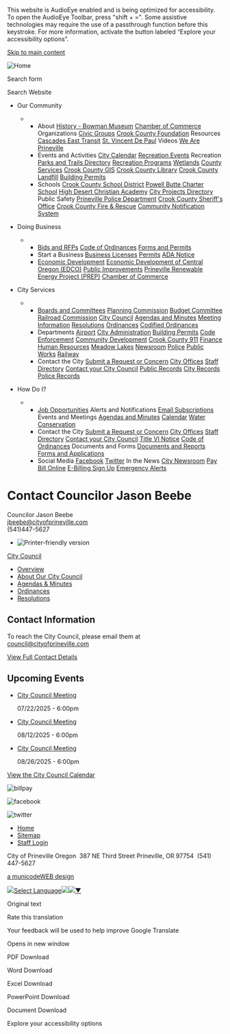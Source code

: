 This website is AudioEye enabled and is being optimized for accessibility. To open the AudioEye Toolbar, press "shift + =". Some assistive technologies may require the use of a passthrough function before this keystroke. For more information, activate the button labeled “Explore your accessibility options”.

[Skip to main content](https://www.cityofprineville.com/citycouncil/custom-contact-page/contact-councilor-jason-beebe/)

![Home](https://www.cityofprineville.com/sites/all/themes/aha_compass/logo.png)

Search form

Search Website

- Our Community
  
  - - About [History - Bowman Museum](https://crookcountyhistorycenter.org) [Chamber of Commerce](https://www.prinevillechamber.com) Organizations [Civic Groups](https://www.cityofprineville.com/citycouncil/page/civic-groups) [Crook County Foundation](https://crookcountyfoundation.org) Resources [Cascades East Transit](https://www.cascadeseasttransit.com) [St. Vincent De Paul](https://www.svdpusa.org) Videos [We Are Prineville](https://www.youtube.com/watch?v=0hHupCyj_3c)
    - Events and Activities [City Calendar](https://www.cityofprineville.com/calendar) [Recreation Events](https://www.cityofprineville.com/calendar) Recreation [Parks and Trails Directory](https://www.cityofprineville.com/parksites) [Recreation Programs](https://www.ccprd.org) [Wetlands](https://www.cityofprineville.com/wetlands) [County Services](https://co.crook.or.us) [Crook County GIS](https://gis.co.crook.or.us) [Crook County Library](https://www.crooklib.org) [Crook County Landfill](https://co.crook.or.us/Departments/Landfill2/LandfillHome/tabid/2032/Default.aspx) [Building Permits](https://co.crook.or.us/Departments/CommunityDevelopment/BuildingHome/ApplicationsPermits/tabid/2134/Default.aspx)
    - Schools [Crook County School District](https://crookcounty.k12.or.us) [Powell Butte Charter School](https://www.powellbuttecharterschool.org) [High Desert Christian Academy](https://hdchristianacademy.com) [City Projects Directory](https://www.cityofprineville.com/projects) Public Safety [Prineville Police Department](https://www.cityofprineville.com/police) [Crook County Sheriff's Office](https://sheriff.co.crook.or.us) [Crook County Fire &amp; Rescue](https://crookcountyfireandrescue.com) [Community Notification System](https://www.alertcrookcounty.org)
- Doing Business
  
  - - [Bids and RFPs](https://login.onlineplanservice.com/SP/projects.aspx?type=publicworks&id=9) [Code of Ordinances](https://www.codepublishing.com/OR/Prineville) [Forms and Permits](https://www.cityofprineville.com/forms)
    - Start a Business [Business Licenses](https://www.cityofprineville.com/cityadministration/page/business-licenses) [Permits](https://www.cityofprineville.com/cityadministration/page/permits) [ADA Notice](https://cityofprineville.com/cityadministration/page/americans-disabilities-act-ada-notice)
    - [Economic Development](https://www.cityofprineville.com/cd/page/economic-development-central-oregon) [Economic Development of Central Oregon (EDCO)](https://edcoinfo.com) [Public Improvements](https://www.cityofprineville.com/projects) [Prineville Renewable Energy Project (PREP)](https://www.cityofprineville.com/citycouncil/custom-contact-page/contact-councilor-jason-beebe/cityadministration/page/prep-prineville-renewable-energy-project) [Chamber of Commerce](https://www.prinevillechamber.com)
- City Services
  
  - - [Boards and Committees](https://www.cityofprineville.com/bc) [Planning Commission](https://www.cityofprineville.com/pc/page/planning-commission) [Budget Committee](https://www.cityofprineville.com/bc/page/budget-committee) [Railroad Commission](https://www.cityofprineville.com/railroadcommission) [City Council](https://www.cityofprineville.com/citycouncil) [Agendas and Minutes](https://www.cityofprineville.com/meetings) [Meeting Information](https://www.cityofprineville.com/meetings) [Resolutions](https://www.cityofprineville.com/resolutions) [Ordinances](https://www.cityofprineville.com/ordinances) [Codified Ordinances](https://www.codepublishing.com/OR/Prineville)
    - Departments [Airport](https://flyprineville.com) [City Administration](https://www.cityofprineville.com/cityadministration) [Building Permits](https://co.crook.or.us/Departments/CommunityDevelopment/BuildingHome/ApplicationsPermits/tabid/2134/Default.aspx) [Code Enforcement](https://www.cityofprineville.com/ce) [Community Development](https://www.cityofprineville.com/cd) [Crook County 911](https://www.cityofprineville.com/crookcounty911) [Finance](https://www.cityofprineville.com/finance) [Human Resources](https://www.cityofprineville.com/hr) [Meadow Lakes](https://www.meadowlakesgc.com) [Newsroom](https://www.cityofprineville.com/newsroom) [Police](https://www.cityofprineville.com/police) [Public Works](https://www.cityofprineville.com/publicworks) [Railway](https://www.cityofprineville.com/railway)
    - Contact the City [Submit a Request or Concern](https://www.cityofprineville.com/contact) [City Offices](https://www.cityofprineville.com/cityadministration/page/city-offices) [Staff Directory](https://www.cityofprineville.com/directory) [Contact your City Council](https://www.cityofprineville.com/citycouncil/page/about-our-city-council) [Public Records](https://www.cityofprineville.com/cityadministration/page/public-records) [City Records](https://www.cityofprineville.com/cityadministration/page/public-records) [Police Records](https://www.cityofprineville.com/police/page/records-property)
- How Do I?
  
  - - [Job Opportunities](https://www.governmentjobs.com/careers/cityofprineville) Alerts and Notifications [Email Subscriptions](https://www.cityofprineville.com/subscribe) Events and Meetings [Agendas and Minutes](https://www.cityofprineville.com/meetings) [Calendar](https://www.cityofprineville.com/calendar) [Water Conservation](https://www.cityofprineville.com/publicworks/page/water-conservation)
    - Contact the City [Submit a Request or Concern](https://www.cityofprineville.com/contact) [City Offices](https://www.cityofprineville.com/cityadministration/page/city-offices) [Staff Directory](https://www.cityofprineville.com/directory) [Contact your City Council](https://www.cityofprineville.com/citycouncil/page/about-our-city-council) [Title VI Notice](https://www.cityofprineville.com/cityadministration/page/title-vi-plan) [Code of Ordinances](https://www.codepublishing.com/OR/Prineville) Documents and Forms [Documents and Reports](https://www.cityofprineville.com/documents) [Forms and Applications](https://www.cityofprineville.com/forms)
    - Social Media [Facebook](https://www.facebook.com) [Twitter](https://twitter.com) In the News [City Newsroom](https://www.cityofprineville.com/newsroom) [Pay Bill Online](https://www.municipalonlinepayments.com/prinevilleor) [E-Billing Sign Up](https://cityofprineville.com/finance/webform/e-billing-sign) [Emergency Alerts](https://www.alertcrookcounty.org)

# Contact Councilor Jason Beebe

Councilor Jason Beebe  
[jbeebe@cityofprineville.com](mailto:jbeebe@cityofprineville.com)  
(541)447-5627

- ![Printer-friendly version](https://www.cityofprineville.com/sites/all/modules/print/icons/print_icon.png)

[City Council](https://www.cityofprineville.com/citycouncil)

- [Overview](https://www.cityofprineville.com/citycouncil)
- [About Our City Council](https://www.cityofprineville.com/citycouncil/page/about-our-city-council)
- [Agendas &amp; Minutes](https://www.cityofprineville.com/meetings?field_microsite_tid_1=27)
- [Ordinances](https://www.cityofprineville.com/ordinances)
- [Resolutions](https://www.cityofprineville.com/resolutions)

## Contact Information

To reach the City Council, please email them at [council@cityofprineville.com](mailto:council@cityofprineville.com)

[View Full Contact Details](https://www.cityofprineville.com/citycouncil/custom-contact-page/city-council)

## Upcoming Events

- [City Council Meeting](https://www.cityofprineville.com/citycouncil/page/city-council-meeting-380)
  
  07/22/2025 - 6:00pm
- [City Council Meeting](https://www.cityofprineville.com/citycouncil/page/city-council-meeting-370)
  
  08/12/2025 - 6:00pm
- [City Council Meeting](https://www.cityofprineville.com/citycouncil/page/city-council-meeting-380)
  
  08/26/2025 - 6:00pm

[View the City Council Calendar](https://www.cityofprineville.com/calendar?field_microsite_tid_1=27)

![billpay](https://www.cityofprineville.com/sites/all/themes/aha_compass/images/social-icons/billpay.png)

![facebook](https://www.cityofprineville.com/sites/all/themes/aha_compass/images/social-icons/facebook.png)

![twitter](https://www.cityofprineville.com/sites/all/themes/aha_compass/images/social-icons/twitter.png)

- [Home](https://www.cityofprineville.com)
- [Sitemap](https://www.cityofprineville.com/sitemap)
- [Staff Login](https://www.cityofprineville.com/user/login?current=node%2F2692)

City of Prineville Oregon  387 NE Third Street Prineville, OR 97754  (541) 447-5627

[a municodeWEB design](https://www.ahaconsulting.com)

![](https://www.google.com/images/cleardot.gif)[Select Language![](https://www.google.com/images/cleardot.gif)​![](https://www.google.com/images/cleardot.gif)▼](https://www.cityofprineville.com/citycouncil/custom-contact-page/contact-councilor-jason-beebe)

Original text

Rate this translation

Your feedback will be used to help improve Google Translate

Opens in new window

PDF Download

Word Download

Excel Download

PowerPoint Download

Document Download

Explore your accessibility options
